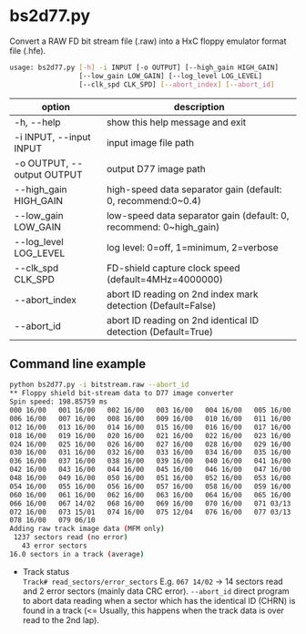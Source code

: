 # bs2d77.py

Convert a RAW FD bit stream file (.raw) into a HxC floppy emulator format file (.hfe).  

```sh
usage: bs2d77.py [-h] -i INPUT [-o OUTPUT] [--high_gain HIGH_GAIN]
                 [--low_gain LOW_GAIN] [--log_level LOG_LEVEL]
                 [--clk_spd CLK_SPD] [--abort_index] [--abort_id]
```

|option|description|
|-|-|
|-h, --help|show this help message and exit|
|-i INPUT, --input INPUT|input image file path|
|-o OUTPUT, --output OUTPUT|output D77 image path|
|--high_gain HIGH_GAIN|high-speed data separator gain (default: 0, recommend:0~0.4)|
|--low_gain LOW_GAIN|low-speed data separator gain (default: 0, recommend: 0~high_gain)|
|--log_level LOG_LEVEL|log level: 0=off, 1=minimum, 2=verbose|
|--clk_spd CLK_SPD|FD-shield capture clock speed (default=4MHz=4000000)|
|--abort_index|abort ID reading on 2nd index mark detection (Default=False)|
|--abort_id|abort ID reading on 2nd identical ID detection (Default=True)|

## Command line example  
```sh
python bs2d77.py -i bitstream.raw --abort_id
** Floppy shield bit-stream data to D77 image converter
Spin speed: 198.85759 ms
000 16/00   001 16/00   002 16/00   003 16/00   004 16/00   005 16/00
006 16/00   007 16/00   008 16/00   009 16/00   010 16/00   011 16/00
012 16/00   013 16/00   014 16/00   015 16/00   016 16/00   017 16/00
018 16/00   019 16/00   020 16/00   021 16/00   022 16/00   023 16/00
024 16/00   025 16/00   026 16/00   027 16/00   028 16/00   029 16/00
030 16/00   031 16/00   032 16/00   033 16/00   034 16/00   035 16/00
036 16/00   037 16/00   038 16/00   039 16/00   040 16/00   041 16/00
042 16/00   043 16/00   044 16/00   045 16/00   046 16/00   047 16/00
048 16/00   049 16/00   050 16/00   051 16/00   052 16/00   053 16/00
054 16/00   055 16/00   056 16/00   057 16/00   058 16/00   059 16/00
060 16/00   061 16/00   062 16/00   063 16/00   064 16/00   065 16/00
066 16/00   067 14/02   068 16/00   069 16/00   070 16/00   071 03/13
072 16/00   073 15/01   074 16/00   075 12/04   076 16/00   077 03/13
078 16/00   079 06/10
Adding raw track image data (MFM only)
 1237 sectors read (no error)
   43 error sectors
16.0 sectors in a track (average)
```
* Track status  
  `Track# read_sectors/error_sectors`
  E.g. `067 14/02` -> 14 sectors read and 2 error sectors (mainly data CRC error). `--abort_id` direct program to abort data reading when a sector which has the identical ID (CHRN) is found in a track (<= Usually, this happens when the track data is over read to the 2nd lap).  

